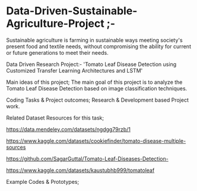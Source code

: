 # Data-Driven-Sustainable-Agriculture-Project ;-
Sustainable agriculture is farming in sustainable ways meeting society's present food and textile needs, without compromising the ability for current or future generations to meet their needs.

Data Driven Research Project:- 'Tomato Leaf Disease Detection using Customized Transfer Learning Architectures and LSTM'

Main ideas of this project; The main goal of this project is to analyze the Tomato Leaf Disease Detection based on image classification techniques.

Coding Tasks & Project outcomes; Research & Development based Project work.

Related Dataset Resources for this task;

https://data.mendeley.com/datasets/ngdgg79rzb/1

https://www.kaggle.com/datasets/cookiefinder/tomato-disease-multiple-sources

https://github.com/SagarGuttal/Tomato-Leaf-Diseases-Detection-


https://www.kaggle.com/datasets/kaustubhb999/tomatoleaf

Example Codes & Prototypes;
